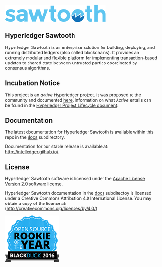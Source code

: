 
![Hyperledger Sawtooth](images/sawtooth_logo_light_blue-small.png)  

Hyperledger Sawtooth
-------------

Hyperledger Sawtooth is an enterprise solution for building, deploying, and
running distributed ledgers (also called blockchains). 
It provides an extremely modular and flexible platform for implementing 
transaction-based updates to shared state between
untrusted parties coordinated by consensus algorithms.

Incubation Notice
-----------------

This project is an _active_ Hyperledger project. It was proposed to the 
community and documented [here](http://bit.ly/1T6eVBH). Information on what 
_Active_ entails can be found in the 
[Hyperledger Project Lifecycle document](https://goo.gl/4edNRc).

Documentation
-------------

The latest documentation for Hyperledger Sawtooth is available within this repo in
the [docs](docs) subdirectory.

Documentation for our stable release is available at: 
http://intelledger.github.io/.

License
-------

Hyperledger Sawtooth software is licensed under the [Apache License Version 2.0](LICENSE) software license.

Hyperledger Sawtooth documentation in the [docs](docs) subdirectoy is licensed under
a Creative Commons Attribution 4.0 International License.  You may obtain a copy of the
license at: (http://creativecommons.org/licenses/by/4.0/)

![Open Source Award Badge](images/rookies16-small.png)
